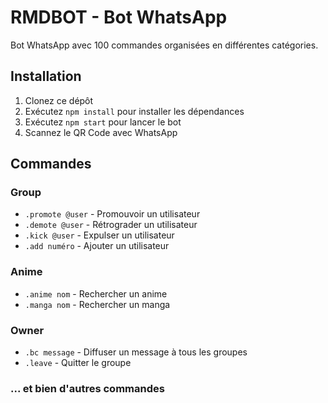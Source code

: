 # RMDBOT - Bot WhatsApp

Bot WhatsApp avec 100 commandes organisées en différentes catégories.

## Installation

1. Clonez ce dépôt
2. Exécutez `npm install` pour installer les dépendances
3. Exécutez `npm start` pour lancer le bot
4. Scannez le QR Code avec WhatsApp

## Commandes

### Group
- `.promote @user` - Promouvoir un utilisateur
- `.demote @user` - Rétrograder un utilisateur
- `.kick @user` - Expulser un utilisateur
- `.add numéro` - Ajouter un utilisateur

### Anime
- `.anime nom` - Rechercher un anime
- `.manga nom` - Rechercher un manga

### Owner
- `.bc message` - Diffuser un message à tous les groupes
- `.leave` - Quitter le groupe

### ... et bien d'autres commandes
